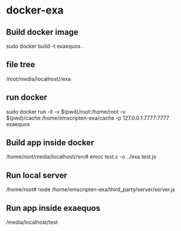 # docker-exa

## Build docker image

sudo docker build -t exaequos .

## file tree

<host current dir>/root/media/localhost/<app>/exa

## run docker

sudo docker run -it -v $(pwd)/root:/home/root -v $(pwd)/cache:/home/emscripten-exa/cache -p 127.0.0.1:7777:7777 exaequos

## Build app inside docker

/home/root/media/localhost/<app>/src# emcc test.c -o ../exa test.js

## Run local server

/home/root# node /home/emscripten-exa/third_party/server/server.js

## Run app inside exaequos

/media/localhost/test
